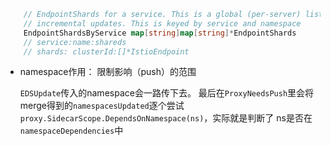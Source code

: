 
```go
	// EndpointShards for a service. This is a global (per-server) list, built from
	// incremental updates. This is keyed by service and namespace
    EndpointShardsByService map[string]map[string]*EndpointShards
    // service:name:shareds
    // shards: clusterId:[]*IstioEndpoint
```

* namespace作用： 限制影响（push）的范围

  `EDSUpdate`传入的namespace会一路传下去。
  最后在`ProxyNeedsPush`里会将merge得到的`namespacesUpdated`逐个尝试 `proxy.SidecarScope.DependsOnNamespace(ns)`，实际就是判断了 ns是否在`namespaceDependencies`中

